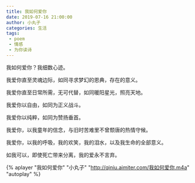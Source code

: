 ```yaml
---
title: 我如何爱你
date: 2019-07-16 21:00:00
author: 小丸子
categories: 生活
tags:
 - poem
 - 情感
 - 为你读诗
---
```


我如何爱你？我细数心迹。

我爱你直至灵魂边际，如同寻求梦幻的恩典，存在的意义。

我爱你直至日常所需，无可代替，如同暖阳星光，照亮天地。

我爱你以自由，如同为正义战斗。

我爱你以纯粹，如同为赞扬垂首。

我爱你，以我童年的信念，与旧时苦难里不曾颓唐的热情守候。

我爱你，以我的呼吸，我的欢笑，我的泪水，以及我生命的全部意义。

如我可以，即使死亡带来分离，我的爱永不言弃。

{% aplayer "我如何爱你" "小丸子" "http://qiniu.aimiter.com/我如何爱你.m4a" "autoplay"  %}